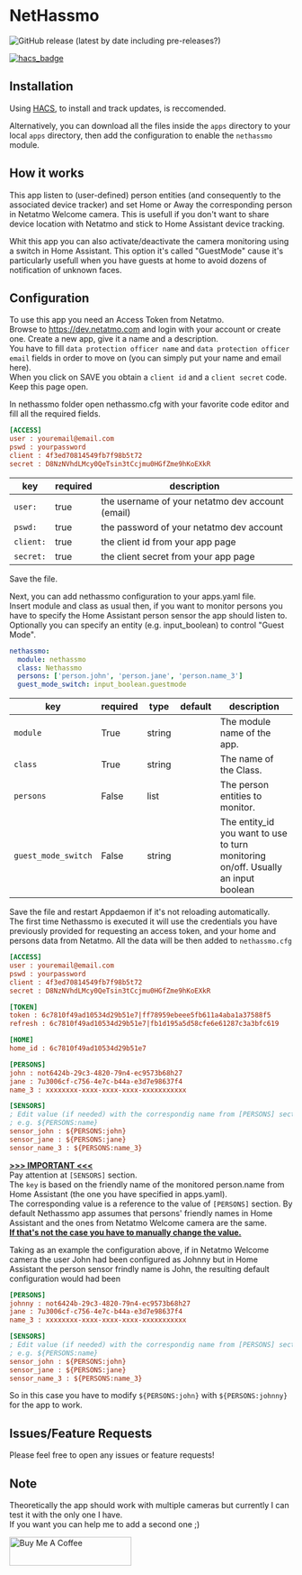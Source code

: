 # NetHassmo 
![GitHub release (latest by date including pre-releases?)](https://img.shields.io/github/v/release/vash3d/nethassmo?include_prereleases&style=for-the-badge)

[![hacs_badge](https://img.shields.io/badge/HACS-Custom-orange.svg?style=for-the-badge)](https://github.com/custom-components/hacs)



## Installation

Using [HACS](https://github.com/custom-components/hacs), to install and track updates, is reccomended.  




Alternatively, you can download all the files inside the `apps` directory to your local `apps` directory, then add the configuration to enable the `nethassmo` module.

## How it works

This app listen to (user-defined) person entities (and consequently to the associated device tracker) and set Home or Away the corresponding person in Netatmo Welcome camera.
This is usefull if you don't want to share device location with Netatmo and stick to Home Assistant device tracking.

Whit this app you can also activate/deactivate the camera monitoring using a switch in Home Assistant.
This option it's called "GuestMode" cause it's particularly usefull when you have guests at home to avoid dozens of notification of unknown faces.

## Configuration

To use this app you need an Access Token from Netatmo.  
Browse to https://dev.netatmo.com and login with your account or create one.
Create a new app, give it a name and a description.  
You have to fill `data protection officer name` and `data protection officer email` fields in order to move on (you can simply put your name and email here).  
When you click on SAVE you obtain a `client id` and a `client secret` code. Keep this page open.

In nethassmo folder open nethassmo.cfg with your favorite code editor and fill all the required fields.  
```ini
[ACCESS]
user : youremail@email.com
pswd : yourpassword
client : 4f3ed70814549fb7f98b5t72
secret : D8NzNVhdLMcy0QeTsin3tCcjmu0HGfZme9hKoEXkR
```
key | required | description
-- | -- | --
`user:`| true | the username of your netatmo dev account (email)
`pswd:`| true | the password of your netatmo dev account
`client:`| true | the client id from your app page
`secret:`| true | the client secret from your app page

Save the file.

Next, you can add nethassmo configuration to your apps.yaml file.  
Insert module and class as usual then, if you want to monitor persons you have to specify the Home Assistant person sensor the app should listen to. Optionally you can specify an entity (e.g. input_boolean) to control "Guest Mode".

```yaml
nethassmo:
  module: nethassmo
  class: Nethassmo
  persons: ['person.john', 'person.jane', 'person.name_3']
  guest_mode_switch: input_boolean.guestmode
```

key | required | type | default | description
-- | -- | -- | -- | --
`module` | True | string | | The module name of the app.
`class` | True | string | | The name of the Class.
`persons` | False | list | | The person entities to monitor.
`guest_mode_switch` | False | string | | The entity_id you want to use to turn monitoring on/off. Usually an input boolean

Save the file and restart Appdaemon if it's not reloading automatically.  
The first time Nethassmo is executed it will use the credentials you have previously provided for requesting an access token, and your home and persons data from Netatmo.
All the data will be then added to `nethassmo.cfg`

```ini
[ACCESS]
user : youremail@email.com
pswd : yourpassword
client : 4f3ed70814549fb7f98b5t72
secret : D8NzNVhdLMcy0QeTsin3tCcjmu0HGfZme9hKoEXkR

[TOKEN]
token : 6c7810f49ad10534d29b51e7|ff78959ebeee5fb611a4aba1a37588f5
refresh : 6c7810f49ad10534d29b51e7|fb1d195a5d58cfe6e61287c3a3bfc619

[HOME]
home_id : 6c7810f49ad10534d29b51e7

[PERSONS]
john : not6424b-29c3-4820-79n4-ec9573b68h27
jane : 7u3006cf-c756-4e7c-b44a-e3d7e98637f4
name_3 : xxxxxxxx-xxxx-xxxx-xxxx-xxxxxxxxxxx

[SENSORS]
; Edit value (if needed) with the correspondig name from [PERSONS] section
; e.g. ${PERSONS:name}
sensor_john : ${PERSONS:john}
sensor_jane : ${PERSONS:jane}
sensor_name_3 : ${PERSONS:name_3}
```
<u> **>>> IMPORTANT <<<** </u>  
Pay attention at `[SENSORS]` section.  
The `key` is based on the friendly name of the monitored person.name from Home Assistant (the one you have specified in apps.yaml).  
The corresponding value is a reference to the value of `[PERSONS]` section.
By default Nethassmo app assumes that persons' friendly names in Home Assistant and the ones from Netatmo Welcome camera are the same.  
<u>**If that's not the case you have to manually change the value.**</u>

Taking as an example the configuration above, if in Netatmo Welcome camera the user John had been configured as Johnny but in Home Assistant the person sensor frindly name is John, the resulting default configuration would had been
```ini
[PERSONS]
johnny : not6424b-29c3-4820-79n4-ec9573b68h27
jane : 7u3006cf-c756-4e7c-b44a-e3d7e98637f4
name_3 : xxxxxxxx-xxxx-xxxx-xxxx-xxxxxxxxxxx

[SENSORS]
; Edit value (if needed) with the correspondig name from [PERSONS] section
; e.g. ${PERSONS:name}
sensor_john : ${PERSONS:john}
sensor_jane : ${PERSONS:jane}
sensor_name_3 : ${PERSONS:name_3}
```
So in this case you have to modify `${PERSONS:john}` with `${PERSONS:johnny}` for the app to work.

## Issues/Feature Requests

Please feel free to open any issues or feature requests!

## Note
Theoretically the app should work with multiple cameras but currently I can test it with the only one I have.  
If you want you can help me to add a second one ;)

<a href="https://www.buymeacoffee.com/infiniteloop" target="_blank"><img src="https://cdn.buymeacoffee.com/buttons/default-black.png" alt="Buy Me A Coffee" style="height: 51px !important;width: 217px !important;" ></a>
